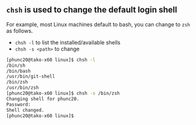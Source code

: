 ## `chsh` is used to change the default login shell
For example, most Linux machines default to bash, you can change to `zsh` as follows.
- `chsh -l` to list the installed/available shells
- `chsh -s <path>` to change
```bash
[phunc20@tako-x60 linux]$ chsh -l
/bin/sh
/bin/bash
/usr/bin/git-shell
/bin/zsh
/usr/bin/zsh
[phunc20@tako-x60 linux]$ chsh -s /bin/zsh
Changing shell for phunc20.
Password:
Shell changed.
[phunc20@tako-x60 linux]$
```

